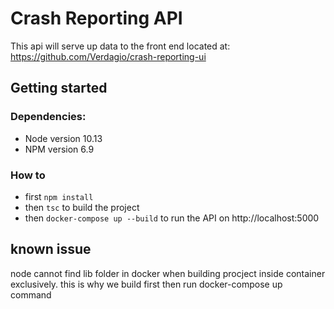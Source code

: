 # Crash Reporting API

This api will serve up data to the front end located at: https://github.com/Verdagio/crash-reporting-ui

## Getting started

### Dependencies:
 - Node version 10.13
 - NPM version 6.9

### How to 
- first `npm install`
- then `tsc` to build the project
- then `docker-compose up --build` to run the API on http://localhost:5000

## known issue
node cannot find lib folder in docker when building procject inside container exclusively. this is why we build first then run docker-compose up command
